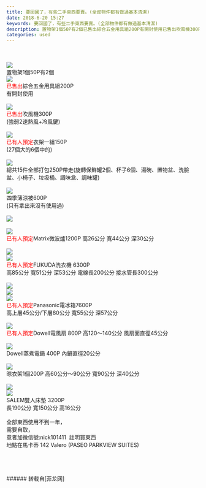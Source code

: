 ```yaml
---
title: 要回國了，有些二手東西要賣。(全部物件都有做過基本清潔)
date: 2018-6-20 15:27
keywords: 要回國了，有些二手東西要賣。(全部物件都有做過基本清潔)
description: 置物架1個50P有2個已售出綜合五金用具組200P有開封使用已售出吹風機300P(強弱2速熱風+冷風鍵)已有人預定衣架一組150P(27個大的6個中的)總共15件全部打包250P帶走(旋轉保鮮罐2個、杯子6個、湯碗、置物盆、洗臉盆、小椅子、垃圾桶、調味盒、調味罐)四季薄涼被600P(只有拿出來沒有使用過)已有人預定Matrix微波爐1200P 高26公分 寬44公分 深30公分已有人預定FUKUDA洗衣機 6300P 高85公分 寬51公分 深53公分 電線長200公分 接水管長300公分已有人預定Panasonic電冰箱7600P 高上層45公分/下層80公分 寬55公分 深57公分已有人預定Dowell電風扇 800P 高120～140公分 風扇面直徑45公分Dowell蒸煮電鍋 400P 內鍋直徑20公分晾衣架1個200P 高60公分～90公分 寬90公分 深40公分SALEM雙人床墊 3200P 長190公分 寬150公分 高16公分全部東西使用不到一年，需要自取，意者加微信號:nick101411  註明買東西  地點在馬卡蒂 142 Valero (PASEO PARKVIEW SUITES)
categories: used
---
```

<td class="t_f" id="postmessage_1436047">

<br/>
<br/>

<img aid="860017" data-cf-modified-7f1ccaa17008c247497359ea-="" file="data/attachment/forum/201806/20/152210inoo1mannnjnmmn9.jpg.thumb.jpg" id="aimg_860017" inpost="1" onclick="" onmouseover="" src="http://www.flw.ph/data/attachment/forum/201806/20/152210inoo1mannnjnmmn9.jpg" style="cursor:pointer" zoomfile="data/attachment/forum/201806/20/152210inoo1mannnjnmmn9.jpg"/>


<br/>
置物架1個50P有2個<br/>

<img aid="860006" data-cf-modified-7f1ccaa17008c247497359ea-="" file="data/attachment/forum/201806/20/151213iwwgwv5mvmxv4ftm.jpg.thumb.jpg" id="aimg_860006" inpost="1" onclick="" onmouseover="" src="http://www.flw.ph/data/attachment/forum/201806/20/151213iwwgwv5mvmxv4ftm.jpg" style="cursor:pointer" zoomfile="data/attachment/forum/201806/20/151213iwwgwv5mvmxv4ftm.jpg"/>


<br/>
<font color="#ff00">已售出</font>綜合五金用具組200P<br/>
有開封使用<br/>
<br/>

<img aid="860005" data-cf-modified-7f1ccaa17008c247497359ea-="" file="data/attachment/forum/201806/20/151031k3zevgrxqe8vp0dp.jpg.thumb.jpg" id="aimg_860005" inpost="1" onclick="" onmouseover="" src="http://www.flw.ph/data/attachment/forum/201806/20/151031k3zevgrxqe8vp0dp.jpg" style="cursor:pointer" zoomfile="data/attachment/forum/201806/20/151031k3zevgrxqe8vp0dp.jpg"/>


<br/>
<font color="#ff00">已售出</font>吹風機300P<br/>
(強弱2速熱風+冷風鍵)<br/>
<br/>

<img aid="860004" data-cf-modified-7f1ccaa17008c247497359ea-="" file="data/attachment/forum/201806/20/151010q3099io093rizbiw.jpg.thumb.jpg" id="aimg_860004" inpost="1" onclick="" onmouseover="" src="http://www.flw.ph/data/attachment/forum/201806/20/151010q3099io093rizbiw.jpg" style="cursor:pointer" zoomfile="data/attachment/forum/201806/20/151010q3099io093rizbiw.jpg"/>


<br/>
<font color="#ff00">已有人預定</font>衣架一組150P<br/>
(27個大的6個中的)<br/>
<br/>

<img aid="860003" data-cf-modified-7f1ccaa17008c247497359ea-="" file="data/attachment/forum/201806/20/150938g58q2oihq33scyzo.jpg.thumb.jpg" id="aimg_860003" inpost="1" onclick="" onmouseover="" src="http://www.flw.ph/data/attachment/forum/201806/20/150938g58q2oihq33scyzo.jpg" style="cursor:pointer" zoomfile="data/attachment/forum/201806/20/150938g58q2oihq33scyzo.jpg"/>


<br/>
總共15件全部打包250P帶走(旋轉保鮮罐2個、杯子6個、湯碗、置物盆、洗臉盆、小椅子、垃圾桶、調味盒、調味罐)<br/>
<br/>

<img aid="860002" data-cf-modified-7f1ccaa17008c247497359ea-="" file="data/attachment/forum/201806/20/150919epbxbmmvp5zuuv73.jpg.thumb.jpg" id="aimg_860002" inpost="1" onclick="" onmouseover="" src="http://www.flw.ph/data/attachment/forum/201806/20/150919epbxbmmvp5zuuv73.jpg" style="cursor:pointer" zoomfile="data/attachment/forum/201806/20/150919epbxbmmvp5zuuv73.jpg"/>


<br/>
四季薄涼被600P<br/>
(只有拿出來沒有使用過)<br/>
<br/>

<img aid="860000" data-cf-modified-7f1ccaa17008c247497359ea-="" file="data/attachment/forum/201806/20/150859xtj8sd0c4cd780c5.jpg.thumb.jpg" id="aimg_860000" inpost="1" onclick="" onmouseover="" src="http://www.flw.ph/data/attachment/forum/201806/20/150859xtj8sd0c4cd780c5.jpg" style="cursor:pointer" zoomfile="data/attachment/forum/201806/20/150859xtj8sd0c4cd780c5.jpg"/>


<br/>
<br/>

<img aid="859984" data-cf-modified-7f1ccaa17008c247497359ea-="" file="data/attachment/forum/201806/20/150457n41555t5j2inliz4.jpg.thumb.jpg" id="aimg_859984" inpost="1" onclick="" onmouseover="" src="http://www.flw.ph/data/attachment/forum/201806/20/150457n41555t5j2inliz4.jpg" style="cursor:pointer" zoomfile="data/attachment/forum/201806/20/150457n41555t5j2inliz4.jpg"/>


<br/>
<font color="#ff00">已有人預定</font>Matrix微波爐1200P 高26公分 寬44公分 深30公分<br/>
<br/>

<img aid="859985" data-cf-modified-7f1ccaa17008c247497359ea-="" file="data/attachment/forum/201806/20/150521wblm4ll2l6n4dg2l.jpg.thumb.jpg" id="aimg_859985" inpost="1" onclick="" onmouseover="" src="http://www.flw.ph/data/attachment/forum/201806/20/150521wblm4ll2l6n4dg2l.jpg" style="cursor:pointer" zoomfile="data/attachment/forum/201806/20/150521wblm4ll2l6n4dg2l.jpg"/>


<br/>

<img aid="859999" data-cf-modified-7f1ccaa17008c247497359ea-="" file="data/attachment/forum/201806/20/150842vod1d1sho7g7oszp.jpg.thumb.jpg" id="aimg_859999" inpost="1" onclick="" onmouseover="" src="http://www.flw.ph/data/attachment/forum/201806/20/150842vod1d1sho7g7oszp.jpg" style="cursor:pointer" zoomfile="data/attachment/forum/201806/20/150842vod1d1sho7g7oszp.jpg"/>


<br/>
<font color="#ff00">已有人預定</font>FUKUDA洗衣機 6300P <br/>
高85公分 寬51公分 深53公分 電線長200公分 接水管長300公分<br/>
<br/>

<img aid="859998" data-cf-modified-7f1ccaa17008c247497359ea-="" file="data/attachment/forum/201806/20/150825irk4f6r4uim1z16h.jpg.thumb.jpg" id="aimg_859998" inpost="1" onclick="" onmouseover="" src="http://www.flw.ph/data/attachment/forum/201806/20/150825irk4f6r4uim1z16h.jpg" style="cursor:pointer" zoomfile="data/attachment/forum/201806/20/150825irk4f6r4uim1z16h.jpg"/>


<br/>

<img aid="859988" data-cf-modified-7f1ccaa17008c247497359ea-="" file="data/attachment/forum/201806/20/150549wuzjvuuba9gncwqn.jpg.thumb.jpg" id="aimg_859988" inpost="1" onclick="" onmouseover="" src="http://www.flw.ph/data/attachment/forum/201806/20/150549wuzjvuuba9gncwqn.jpg" style="cursor:pointer" zoomfile="data/attachment/forum/201806/20/150549wuzjvuuba9gncwqn.jpg"/>


<br/>

<img aid="859991" data-cf-modified-7f1ccaa17008c247497359ea-="" file="data/attachment/forum/201806/20/150610qgprz13ffh2g61fa.jpg.thumb.jpg" id="aimg_859991" inpost="1" onclick="" onmouseover="" src="http://www.flw.ph/data/attachment/forum/201806/20/150610qgprz13ffh2g61fa.jpg" style="cursor:pointer" zoomfile="data/attachment/forum/201806/20/150610qgprz13ffh2g61fa.jpg"/>


<br/>
<font color="#ff00">已有人預定</font>Panasonic電冰箱7600P <br/>
高上層45公分/下層80公分 寬55公分 深57公分<br/>
<br/>

<img aid="859993" data-cf-modified-7f1ccaa17008c247497359ea-="" file="data/attachment/forum/201806/20/150625b737k3hfff1dgyof.jpg.thumb.jpg" id="aimg_859993" inpost="1" onclick="" onmouseover="" src="http://www.flw.ph/data/attachment/forum/201806/20/150625b737k3hfff1dgyof.jpg" style="cursor:pointer" zoomfile="data/attachment/forum/201806/20/150625b737k3hfff1dgyof.jpg"/>


<br/>
<font color="#ff00">已有人預定</font>Dowell電風扇 800P 高120～140公分 風扇面直徑45公分<br/>
<br/>

<img aid="859994" data-cf-modified-7f1ccaa17008c247497359ea-="" file="data/attachment/forum/201806/20/150640osxwzww62gxww11e.jpg.thumb.jpg" id="aimg_859994" inpost="1" onclick="" onmouseover="" src="http://www.flw.ph/data/attachment/forum/201806/20/150640osxwzww62gxww11e.jpg" style="cursor:pointer" zoomfile="data/attachment/forum/201806/20/150640osxwzww62gxww11e.jpg"/>


<br/>
Dowell蒸煮電鍋 400P 內鍋直徑20公分<br/>
<br/>

<img aid="859995" data-cf-modified-7f1ccaa17008c247497359ea-="" file="data/attachment/forum/201806/20/150702w7x4gcuri41r4888.jpg.thumb.jpg" id="aimg_859995" inpost="1" onclick="" onmouseover="" src="http://www.flw.ph/data/attachment/forum/201806/20/150702w7x4gcuri41r4888.jpg" style="cursor:pointer" zoomfile="data/attachment/forum/201806/20/150702w7x4gcuri41r4888.jpg"/>


<br/>
晾衣架1個200P 高60公分～90公分 寬90公分 深40公分<br/>
<br/>

<img aid="859997" data-cf-modified-7f1ccaa17008c247497359ea-="" file="data/attachment/forum/201806/20/150809xsumhm6svm84y6w6.jpg.thumb.jpg" id="aimg_859997" inpost="1" onclick="" onmouseover="" src="http://www.flw.ph/data/attachment/forum/201806/20/150809xsumhm6svm84y6w6.jpg" style="cursor:pointer" zoomfile="data/attachment/forum/201806/20/150809xsumhm6svm84y6w6.jpg"/>


<br/>

<img aid="859996" data-cf-modified-7f1ccaa17008c247497359ea-="" file="data/attachment/forum/201806/20/150740cfeugukdf0fr5vmd.jpg.thumb.jpg" id="aimg_859996" inpost="1" onclick="" onmouseover="" src="http://www.flw.ph/data/attachment/forum/201806/20/150740cfeugukdf0fr5vmd.jpg" style="cursor:pointer" zoomfile="data/attachment/forum/201806/20/150740cfeugukdf0fr5vmd.jpg"/>


<br/>
SALEM雙人床墊 3200P <br/>
長190公分 寬150公分 高16公分<br/>
<br/>
全部東西使用不到一年，<br/>
需要自取，<br/>
意者加微信號:nick101411  註明買東西 <br/> 
地點在馬卡蒂 142 Valero (PASEO PARKVIEW SUITES)<br/>
<br/>
<br/>
<br/>
<br/>
</td>
###### 转载自[菲龙网]